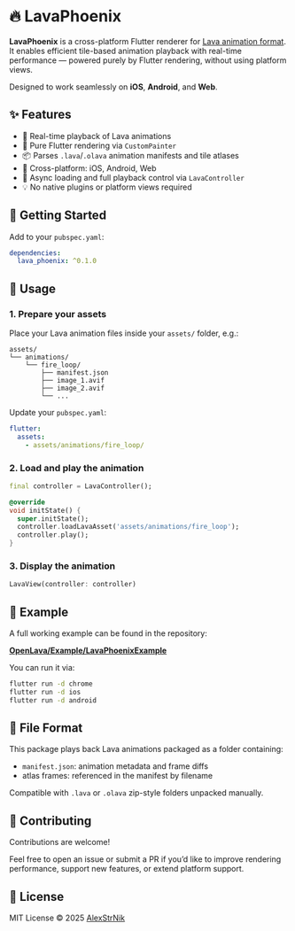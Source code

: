 # 🔥 LavaPhoenix

**LavaPhoenix** is a cross-platform Flutter renderer for [Lava animation format](https://github.com/AlexStrNik/OpenLava). It enables efficient tile-based animation playback with real-time performance — powered purely by Flutter rendering, without using platform views.

Designed to work seamlessly on **iOS**, **Android**, and **Web**.

## ✨ Features

- 🔁 Real-time playback of Lava animations
- 🎨 Pure Flutter rendering via `CustomPainter`
- 📦 Parses `.lava`/`.olava` animation manifests and tile atlases
- 📱 Cross-platform: iOS, Android, Web
- 🧵 Async loading and full playback control via `LavaController`
- 💡 No native plugins or platform views required

## 🚀 Getting Started

Add to your `pubspec.yaml`:

```yaml
dependencies:
  lava_phoenix: ^0.1.0
```

## 🧰 Usage

### 1. Prepare your assets

Place your Lava animation files inside your `assets/` folder, e.g.:

```
assets/
└── animations/
    └── fire_loop/
        ├── manifest.json
        ├── image_1.avif
        ├── image_2.avif
        └── ...
```

Update your `pubspec.yaml`:

```yaml
flutter:
  assets:
    - assets/animations/fire_loop/
```

### 2. Load and play the animation

```dart
final controller = LavaController();

@override
void initState() {
  super.initState();
  controller.loadLavaAsset('assets/animations/fire_loop');
  controller.play();
}
```

### 3. Display the animation

```dart
LavaView(controller: controller)
```

## 📸 Example

A full working example can be found in the repository:

[**OpenLava/Example/LavaPhoenixExample**](https://github.com/AlexStrNik/OpenLava/tree/main/Example/LavaPhoenixExample)

You can run it via:

```sh
flutter run -d chrome
flutter run -d ios
flutter run -d android
```

## 📂 File Format

This package plays back Lava animations packaged as a folder containing:

- `manifest.json`: animation metadata and frame diffs
- atlas frames: referenced in the manifest by filename

Compatible with `.lava` or `.olava` zip-style folders unpacked manually.

## 🤝 Contributing

Contributions are welcome!

Feel free to open an issue or submit a PR if you’d like to improve rendering performance, support new features, or extend platform support.

## 📄 License

MIT License © 2025 [AlexStrNik](https://github.com/AlexStrNik)
